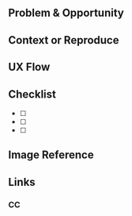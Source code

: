 ## Problem & Opportunity

## Context or Reproduce

## UX Flow

## Checklist
- [ ]
- [ ]
- [ ]
## Image Reference

## Links

### CC
